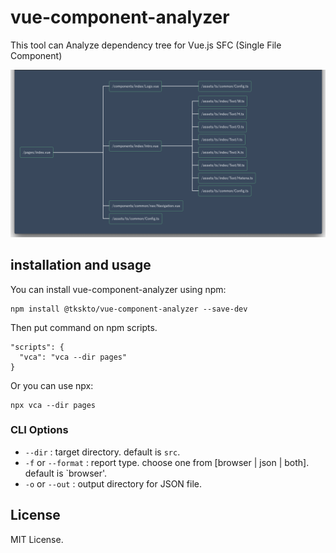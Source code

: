 # vue-component-analyzer

This tool can Analyze dependency tree for Vue.js SFC (Single File Component)

![](https://github.com/tkskto/vue-component-analyzer/blob/images/images/screenshot.png?raw=true)

## installation and usage

You can install vue-component-analyzer using npm:

```
npm install @tkskto/vue-component-analyzer --save-dev
```

Then put command on npm scripts.

```
"scripts": {
  "vca": "vca --dir pages"
}
```

Or you can use npx:

```
npx vca --dir pages
```

### CLI Options

- `--dir` : target directory. default is `src`.
- `-f` or `--format` : report type. choose one from [browser | json | both]. default is `browser'.
- `-o` or `--out` : output directory for JSON file.

## License

MIT License.


